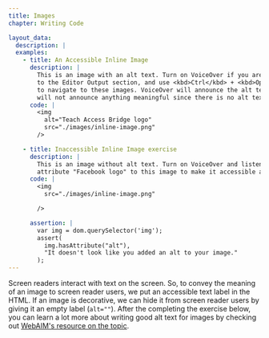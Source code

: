 ```yaml
---
title: Images
chapter: Writing Code

layout_data:
  description: |
  examples:
    - title: An Accessible Inline Image
      description: |
        This is an image with an alt text. Turn on VoiceOver if you are on a Mac, tab
        to the Editor Output section, and use <kbd>Ctrl</kbd> + <kbd>Opt</kbd> + <kbd>Right Arrow</kbd>
        to navigate to these images. VoiceOver will announce the alt text. For the second image below, VoiceOver
        will not announce anything meaningful since there is no alt text. In windows, use <kbd>Caps lock</kbd> + <kbd>Right Arrow<kbd>.
      code: |
        <img
          alt="Teach Access Bridge logo"
          src="./images/inline-image.png"
        />

    - title: Inaccessible Inline Image exercise
      description: |
        This is an image without alt text. Turn on VoiceOver and listen to how it is read. Add an `alt`
        attribute "Facebook logo" to this image to make it accessible and test it again with VoiceOver.
      code: |
        <img
          src="./images/inline-image.png"

        />

      assertion: |
        var img = dom.querySelector('img');
        assert(
          img.hasAttribute("alt"),
          "It doesn't look like you added an alt to your image."
        );
---
```

Screen readers interact with text on the screen. So, to convey the meaning of 
an image to screen reader users,
we put an accessible text label in the HTML. If an image is decorative, we can hide it from screen
reader users by giving it an empty label (`alt=""`). After the completing the 
exercise below, you can learn a lot more about writing good alt text for images 
by checking out [WebAIM's resource on the 
topic](http://webaim.org/techniques/alttext/).

